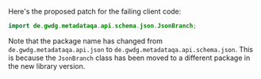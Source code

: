 Here's the proposed patch for the failing client code:

```java
import de.gwdg.metadataqa.api.schema.json.JsonBranch;
```

Note that the package name has changed from `de.gwdg.metadataqa.api.json` to `de.gwdg.metadataqa.api.schema.json`. This is because the `JsonBranch` class has been moved to a different package in the new library version.